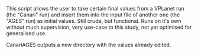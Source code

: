 This script allows the user to take certain final values from a VPLanet run (the "Canari" run) and insert them into the input file of another one (the "AGES" run) as initial values.
Still crude, but functional. Runs on it's own without much supervision, very use-case to this study, not yet optimised for generalised use.

CanariAGES outputs a new directory with the values already edited.
